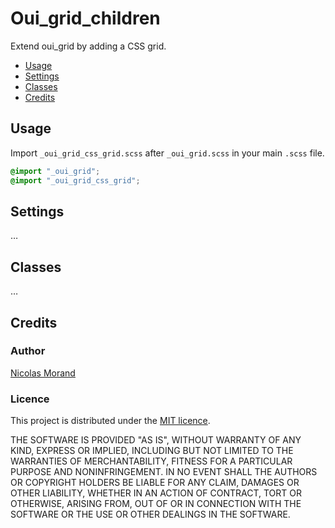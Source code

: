 # Oui_grid_children

Extend oui_grid by adding a CSS grid.

* [Usage](#usage)
* [Settings](#settings)
* [Classes](#classes)
* [Credits](#credits)

## Usage

Import `_oui_grid_css_grid.scss` after `_oui_grid.scss` in your main `.scss` file.

```scss
@import "_oui_grid";
@import "_oui_grid_css_grid";
```

## Settings

…

## Classes

…

## Credits

### Author

[Nicolas Morand](https://twitter.com/NicolasGraph)

### Licence

This project is distributed under the [MIT licence](https://opensource.org/licenses/MIT).

THE SOFTWARE IS PROVIDED "AS IS", WITHOUT WARRANTY OF ANY KIND, EXPRESS OR IMPLIED, INCLUDING BUT NOT LIMITED TO THE WARRANTIES OF MERCHANTABILITY, FITNESS FOR A PARTICULAR PURPOSE AND NONINFRINGEMENT. IN NO EVENT SHALL THE AUTHORS OR COPYRIGHT HOLDERS BE LIABLE FOR ANY CLAIM, DAMAGES OR OTHER LIABILITY, WHETHER IN AN ACTION OF CONTRACT, TORT OR OTHERWISE, ARISING FROM, OUT OF OR IN CONNECTION WITH THE SOFTWARE OR THE USE OR OTHER DEALINGS IN THE SOFTWARE.

